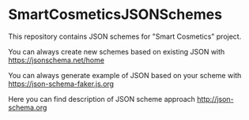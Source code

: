 # SmartCosmeticsJSONSchemes

This repository contains JSON schemes for "Smart Cosmetics" project.

You can always create new schemes based on existing JSON with https://jsonschema.net/home

You can always generate example of JSON based on your scheme with https://json-schema-faker.js.org

Here you can find description of JSON scheme approach http://json-schema.org
